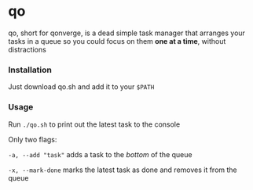 # qo

qo, short for qonverge, is a dead simple task manager that arranges your tasks in a queue
so you could focus on them **one at a time**, without distractions

### Installation
Just download qo.sh and add it to your `$PATH`

### Usage

Run `./qo.sh` to print out the latest task to the console

Only two flags:

`-a, --add "task"` adds a task to the *bottom* of the queue

`-x, --mark-done` marks the latest task as done and removes it from the queue
